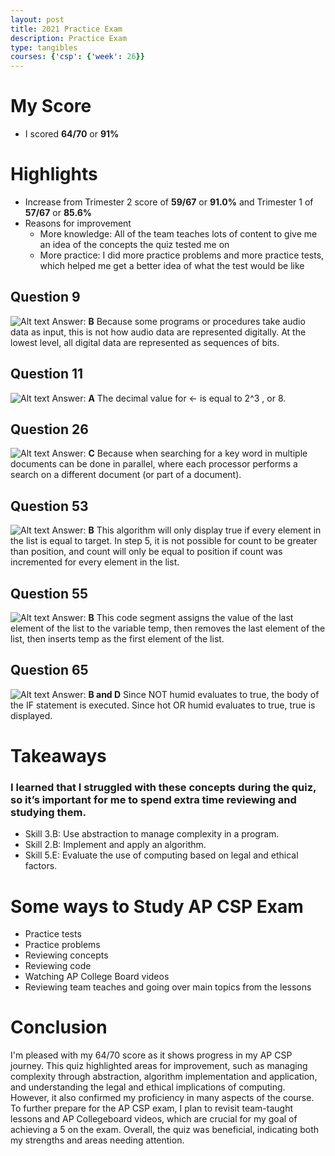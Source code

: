 ```yaml
---
layout: post
title: 2021 Practice Exam
description: Practice Exam
type: tangibles
courses: {'csp': {'week': 26}}
---
```


# My Score
- I scored **64/70** or **91%**

# Highlights
- Increase from Trimester 2 score of **59/67** or **91.0%** and Trimester 1 of **57/67** or **85.6%**
- Reasons for improvement
    - More knowledge: All of the team teaches lots of content to give me an idea of the concepts the quiz tested me on
    - More practice: I did more practice problems and more practice tests, which helped me get a better idea of what the test would be like

## Question 9
![Alt text](</student/images/Screenshot 2024-03-14 at 12.13.57 PM.png>)
Answer: **B** Because some programs or procedures take audio data as input, this is not how audio data are represented digitally. At the lowest level, all digital data are represented as sequences of bits. 

## Question 11
![Alt text](</student/images/Screenshot 2024-03-14 at 12.15.28 PM.png>)
Answer: **A** The decimal value for ← is equal to 2^3 , or 8.

## Question 26
![Alt text](</student/images/Screenshot 2024-03-14 at 12.05.16 PM.png>)
Answer: **C** Because when searching for a key word in multiple documents can be done in parallel, where each processor performs a search on a different document (or part of a document).

## Question 53
![Alt text](</student/images/Screenshot 2024-03-14 at 12.06.59 PM.png>)
Answer: **B** This algorithm will only display true if every element in the list is equal to target. In step 5, it is not possible for count to be greater than position, and count will only be equal to position if count was incremented for every element in the list.

## Question 55
![Alt text](</student/images/Screenshot 2024-03-14 at 12.09.44 PM.png>)
Answer: **B** This code segment assigns the value of the last element of the list to the variable temp, then removes the last element of the list, then inserts temp as the first element of the list.

## Question 65
![Alt text](</student/images/Screenshot 2024-03-14 at 12.11.27 PM.png>)
Answer: **B and D** Since NOT humid evaluates to true, the body of the IF statement is executed. Since hot OR humid evaluates to true, true is displayed.

# Takeaways
### I learned that I struggled with these concepts during the quiz, so it’s important for me to spend extra time reviewing and studying them.
- Skill 3.B: Use abstraction to manage complexity in a program.
- Skill 2.B: Implement and apply an algorithm.
- Skill 5.E: Evaluate the use of computing based on legal and ethical factors.

# Some ways to Study AP CSP Exam
- Practice tests
- Practice problems
- Reviewing concepts
- Reviewing code
- Watching AP College Board videos
- Reviewing team teaches and going over main topics from the lessons

# Conclusion
I'm pleased with my 64/70 score as it shows progress in my AP CSP journey. This quiz highlighted areas for improvement, such as managing complexity through abstraction, algorithm implementation and application, and understanding the legal and ethical implications of computing. However, it also confirmed my proficiency in many aspects of the course. To further prepare for the AP CSP exam, I plan to revisit team-taught lessons and AP Collegeboard videos, which are crucial for my goal of achieving a 5 on the exam. Overall, the quiz was beneficial, indicating both my strengths and areas needing attention.
 